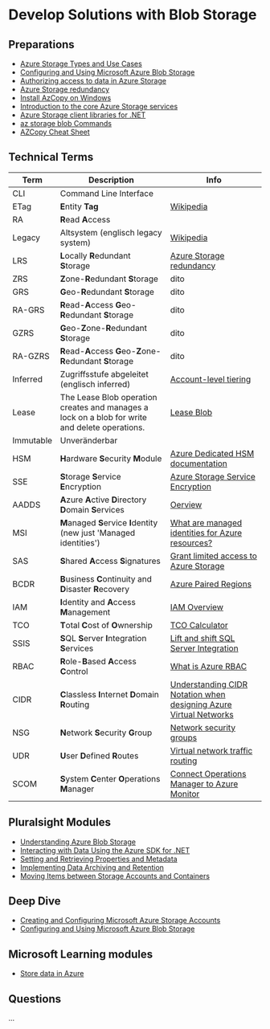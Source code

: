 # Develop Solutions with Blob Storage



## Preparations

- [Azure Storage Types and Use Cases](https://www.dremio.com/data-lake/adls/)
- [Configuring and Using Microsoft Azure Blob Storage](https://app.pluralsight.com/library/courses/microsoft-azure-blob-storage-configuring-using/table-of-contents)
- [Authorizing access to data in Azure Storage](https://docs.microsoft.com/en-us/azure/storage/common/storage-auth)
- [Azure Storage redundancy](https://docs.microsoft.com/en-us/azure/storage/common/storage-redundancy)
- [Install AzCopy on Windows](https://www.thomasmaurer.ch/2019/05/how-to-install-azcopy-for-azure-storage/)
- [Introduction to the core Azure Storage services](https://docs.microsoft.com/en-us/azure/storage/common/storage-introduction)
- [Azure Storage client libraries for .NET](https://docs.microsoft.com/en-us/dotnet/api/overview/azure/storage)
- [az storage blob Commands](https://docs.microsoft.com/en-us/cli/azure/storage/blob?view=azure-cli-latest)
- [AZCopy Cheat Sheet](https://docs.microsoft.com/en-us/azure/storage/common/storage-ref-azcopy?toc=/azure/storage/blobs/toc.json#see-also)



## Technical Terms
| Term      | Description                                                  | Info                                                         |
| --------- | ------------------------------------------------------------ | ------------------------------------------------------------ |
| CLI       | Command Line Interface                                       |                                                              |
| ETag      | **E**ntity **Tag**                                           | [Wikipedia](https://en.wikipedia.org/wiki/HTTP_ETag)         |
| RA        | **R**ead **A**ccess                                          |                                                              |
| Legacy    | Altsystem (englisch legacy system)                           | [Wikipedia](https://de.wikipedia.org/wiki/Altsystem#:~:text=Der%20Begriff%20Altsystem%20oder%20Legacy,gewachsene%20Anwendung%20im%20Bereich%20Unternehmenssoftware.) |
| LRS       | **L**ocally **R**edundant **S**torage                        | [Azure Storage redundancy](https://docs.microsoft.com/en-us/azure/storage/common/storage-redundancy) |
| ZRS       | **Z**one-**R**edundant **S**torage                           | dito                                                         |
| GRS       | **G**eo-**R**edundant **S**torage                            | dito                                                         |
| RA-GRS    | **R**ead-**A**ccess **G**eo-**R**edundant **S**torage        | dito                                                         |
| GZRS      | **G**eo-**Z**one-**R**edundant **S**torage                   | dito                                                         |
| RA-GZRS   | **R**ead-**A**ccess **G**eo-**Z**one-**R**edundant **S**torage | dito                                                         |
| Inferred  | Zugriffsstufe abgeleitet (englisch inferred)                 | [Account-level tiering](https://docs.microsoft.com/en-us/azure/storage/blobs/storage-blob-storage-tiers#account-level-tiering) |
| Lease     | The Lease Blob operation creates and manages a lock on a blob for write and delete operations. | [Lease Blob](https://docs.microsoft.com/en-us/rest/api/storageservices/lease-blob) |
| Immutable | Unveränderbar                                                |                                                              |
| HSM       | **H**ardware **S**ecurity **M**odule                         | [Azure Dedicated HSM documentation](https://docs.microsoft.com/en-us/azure/dedicated-hsm/) |
| SSE       | **S**torage **S**ervice **E**ncryption                       | [Azure Storage Service Encryption](https://azure.microsoft.com/en-us/updates/azure-storage-service-encryption-sse-support-for-managed-disks/) |
| AADDS     | **A**zure **A**ctive **D**irectory **D**omain **S**ervices   | [Oerview](https://docs.microsoft.com/en-us/azure/active-directory-domain-services/overview) |
| MSI       | **M**anaged **S**ervice **I**dentity (new just 'Managed identities') | [What are managed identities for Azure resources?](https://docs.microsoft.com/en-us/azure/active-directory/managed-identities-azure-resources/overview) |
| SAS       | **S**hared **A**ccess **S**ignatures                         | [Grant limited access to Azure Storage](https://docs.microsoft.com/en-us/azure/storage/common/storage-sas-overview) |
| BCDR      | **B**usiness **C**ontinuity and **D**isaster **R**ecovery    | [Azure Paired Regions](https://docs.microsoft.com/en-us/azure/best-practices-availability-paired-regions) |
| IAM       | **I**dentity and **A**ccess **M**anagement                   | [IAM Overview](https://azure.microsoft.com/en-us/product-categories/identity/) |
| TCO       | **T**otal **C**ost of **O**wnership                          | [TCO Calculator](https://azure.microsoft.com/en-us/pricing/tco/calculator/) |
| SSIS      | **S**QL **S**erver **I**ntegration **S**ervices              | [Lift and shift SQL Server Integration](https://docs.microsoft.com/en-us/sql/integration-services/lift-shift/ssis-azure-lift-shift-ssis-packages-overview?view=sql-server-ver15) |
| RBAC      | **R**ole-**B**ased **A**ccess **C**ontrol                    | [What is Azure RBAC](https://docs.microsoft.com/en-us/azure/role-based-access-control/overview) |
| CIDR      | **C**lassless **I**nternet **D**omain **R**outing            | [Understanding CIDR Notation when designing Azure Virtual Networks](https://devblogs.microsoft.com/premier-developer/understanding-cidr-notation-when-designing-azure-virtual-networks-and-subnets/) |
| NSG       | **N**etwork **S**ecurity **G**roup                           | [Network security groups](https://docs.microsoft.com/en-us/azure/virtual-network/network-security-groups-overview) |
| UDR       | **U**ser **D**efined **R**outes                              | [Virtual network traffic routing](https://docs.microsoft.com/en-us/azure/virtual-network/virtual-networks-udr-overview) |
| SCOM      | **S**ystem **C**enter **O**perations **M**anager             | [Connect Operations Manager to Azure Monitor](https://docs.microsoft.com/en-us/azure/azure-monitor/agents/om-agents) |



## Pluralsight Modules
- [Understanding Azure Blob Storage](https://app.pluralsight.com/course-player?clipId=42c85e65-9864-4699-96ef-5508c28e2c78)
- [Interacting with Data Using the Azure SDK for .NET](https://app.pluralsight.com/course-player?clipId=39cd8cfc-9a75-4816-b6c1-bb4f8d285665)
- [Setting and Retrieving Properties and Metadata](https://app.pluralsight.com/course-player?clipId=4848740f-7464-425c-b7d4-3fa545dd9726)
- [Implementing Data Archiving and Retention](https://app.pluralsight.com/course-player?clipId=fcf38dd6-562f-41c5-b40e-5037c1fbf1fe)
- [Moving Items between Storage Accounts and Containers](https://app.pluralsight.com/course-player?clipId=68937d6a-5f2e-4261-9514-aaf3794e5ab0)



## Deep Dive
- [Creating and Configuring Microsoft Azure Storage Accounts](https://app.pluralsight.com/library/courses/microsoft-azure-creating-configuring-storage-accounts/table-of-contents)
- [Configuring and Using Microsoft Azure Blob Storage](https://app.pluralsight.com/library/courses/microsoft-azure-blob-storage-configuring-using/table-of-contents)



## Microsoft Learning modules
- [Store data in Azure](https://docs.microsoft.com/en-us/learn/paths/store-data-in-azure/)



## Questions
...



